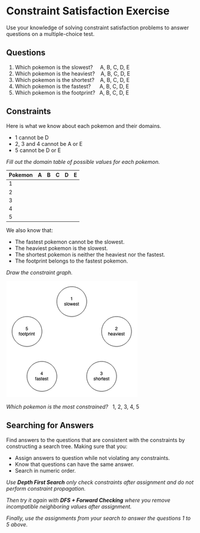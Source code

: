 # Constraint Satisfaction Exercise

Use your knowledge of solving constraint satisfaction problems to answer questions on a multiple-choice test.  

## Questions

1. Which pokemon is the slowest?    &nbsp;&nbsp;&nbsp; A, B, C, D, E
1. Which pokemon is the heaviest?   &nbsp;&nbsp; A, B, C, D, E
1. Which pokemon is the shortest?   &nbsp;&nbsp; A, B, C, D, E
1. Which pokemon is the fastest?    &nbsp;&nbsp;&nbsp;&nbsp; A, B, C, D, E
1. Which pokemon is the footprint?  &nbsp; A, B, C, D, E


## Constraints

Here is what we know about each pokemon and their domains.

* 1 cannot be D
* 2, 3 and 4 cannot be A or E
* 5 cannot be D or E

_Fill out the domain table of possible values for each pokemon._

| Pokemon | A | B | C | D | E |
|---------|---|---|---|---|---|
| 1       |   |   |   |   |   |
| 2       |   |   |   |   |   |
| 3       |   |   |   |   |   |
| 4       |   |   |   |   |   |
| 5       |   |   |   |   |   |

We also know that:

* The fastest pokemon cannot be the slowest.
* The heaviest pokemon is the slowest.
* The shortest pokemon is neither the heaviest nor the fastest.
* The footprint belongs to the fastest pokemon.

_Draw the constraint graph._

![pokemon constraint graph](images/csp-pokemon-problem.png)

_Which pokemon is the most constrained?_ &nbsp; 1, 2, 3, 4, 5

## Searching for Answers

Find answers to the questions that are consistent with the constraints by constructing a search tree.  Making sure that you:

* Assign answers to question while not violating any constraints.
* Know that questions can have the same answer.
* Search in numeric order.

_Use __Depth First Search__ only check constraints after assignment and do not perform constraint propagation._

_Then try it again with __DFS + Forward Checking__ where you remove incompatible neighboring values after assignment._

_Finally, use the assignments from your search to answer the questions 1 to 5 above._
